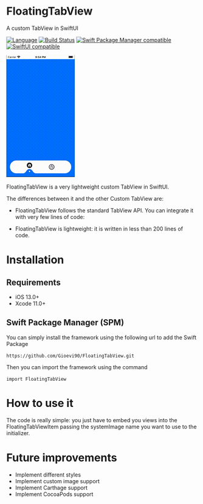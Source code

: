 # FloatingTabView
A custom TabView in SwiftUI

[![Language](https://img.shields.io/badge/swift-5.5-green.svg)](https://swift.org)
[![Build Status](https://travis-ci.org/ferranabello/Viperit.svg?branch=master)](https://travis-ci.org/ferranabello/Viperit)
[![Swift Package Manager compatible](https://img.shields.io/badge/Swift%20Package%20Manager-compatible-brightgreen.svg)](https://github.com/apple/swift-package-manager)
[![SwiftUI compatible](https://img.shields.io/badge/SwiftUI-compatible-green.svg)](https://developer.apple.com/xcode/swiftui/)

![Alt Text](./Resources/FloatingTabView.gif)

FloatingTabView is a very lightweight custom TabView in SwiftUI. 

The differences between it and the other Custom TabView are:

* FloatingTabView follows the standard TabView API. You can integrate it with very few lines of code:

* FloatingTabView is lightweight: it is written in less than 200 lines of code.


# Installation

## Requirements

* iOS 13.0+
* Xcode 11.0+

## Swift Package Manager (SPM)

You can simply install the framework using the following url to add the Swift Package

```
https://github.com/Gioevi90/FloatingTabView.git
```

Then you can import the framework using the command

```
import FloatingTabView
```

# How to use it

The code is really simple: you just have to embed you views into the FloatingTabViewItem passing the systemImage name you want to use to the initializer.

# Future improvements

* Implement different styles
* Implement custom image support
* Implement Carthage support
* Implement CocoaPods support